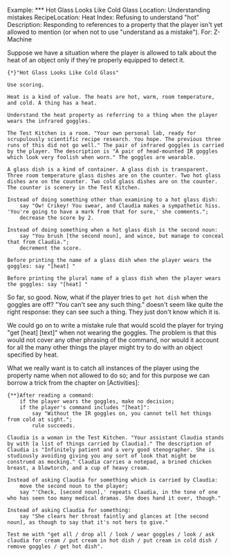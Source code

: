 Example: *** Hot Glass Looks Like Cold Glass
Location: Understanding mistakes
RecipeLocation: Heat
Index: Refusing to understand "hot"
Description: Responding to references to a property that the player isn't yet allowed to mention (or when not to use "understand as a mistake").
For: Z-Machine

  
Suppose we have a situation where the player is allowed to talk about the heat of an object only if they're properly equipped to detect it.

  

``` inform7
{*}"Hot Glass Looks Like Cold Glass"

Use scoring.

Heat is a kind of value. The heats are hot, warm, room temperature, and cold. A thing has a heat.

Understand the heat property as referring to a thing when the player wears the infrared goggles.

The Test Kitchen is a room. "Your own personal lab, ready for scrupulously scientific recipe research. You hope. The previous three runs of this did not go well." The pair of infrared goggles is carried by the player. The description is "A pair of head-mounted IR goggles which look very foolish when worn." The goggles are wearable.

A glass dish is a kind of container. A glass dish is transparent. Three room temperature glass dishes are on the counter. Two hot glass dishes are on the counter. Two cold glass dishes are on the counter. The counter is scenery in the Test Kitchen.

Instead of doing something other than examining to a hot glass dish:
	say "Ow! Crikey! You swear, and Claudia makes a sympathetic hiss. 'You're going to have a mark from that for sure,' she comments.";
	decrease the score by 2.

Instead of doing something when a hot glass dish is the second noun:
	say "You brush [the second noun], and wince, but manage to conceal that from Claudia.";
	decrement the score.

Before printing the name of a glass dish when the player wears the goggles: say "[heat] "

Before printing the plural name of a glass dish when the player wears the goggles: say "[heat] "
```

  
So far, so good. Now, what if the player tries to ``get hot dish`` when the goggles are off? "You can't see any such thing." doesn't seem like quite the right response: they can see such a thing. They just don't know which it is.

  
We could go on to write a mistake rule that would scold the player for trying "get [heat] [text]" when not wearing the goggles. The problem is that this would not cover any other phrasing of the command, nor would it account for all the many other things the player might try to do with an object specified by heat.

  
What we really want is to catch all instances of the player using the property name when not allowed to do so; and for this purpose we can borrow a trick from the chapter on [Activities]:

  

``` inform7
{**}After reading a command:
	if the player wears the goggles, make no decision;
	if the player's command includes "[heat]":
		say "Without the IR goggles on, you cannot tell hot things from cold at sight.";
		rule succeeds.

Claudia is a woman in the Test Kitchen. "Your assistant Claudia stands by with [a list of things carried by Claudia]." The description of Claudia is "Infinitely patient and a very good stenographer. She is studiously avoiding giving you any sort of look that might be construed as mocking." Claudia carries a notepad, a brined chicken breast, a blowtorch, and a cup of heavy cream.

Instead of asking Claudia for something which is carried by Claudia:
	move the second noun to the player;
	say "'Check, [second noun],' repeats Claudia, in the tone of one who has seen too many medical dramas. She does hand it over, though."

Instead of asking Claudia for something:
	say "She clears her throat faintly and glances at [the second noun], as though to say that it's not hers to give."

Test me with "get all / drop all / look / wear goggles / look / ask claudia for cream / put cream in hot dish / put cream in cold dish / remove goggles / get hot dish".
```

